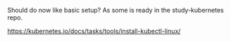 Should do now like basic setup? As some is ready in the study-kubernetes repo.

https://kubernetes.io/docs/tasks/tools/install-kubectl-linux/